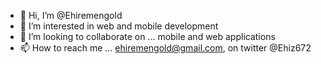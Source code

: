 - 👋 Hi, I’m @Ehiremengold
- 👀 I’m interested in web and mobile development
- 💞️ I’m looking to collaborate on ... mobile and web applications
- 📫 How to reach me ... ehiremengold@gmail.com, on twitter @Ehiz672

<!---
Ehiremengold/Ehiremengold is a ✨ special ✨ repository because its `README.md` (this file) appears on your GitHub profile.
You can click the Preview link to take a look at your changes.
--->
